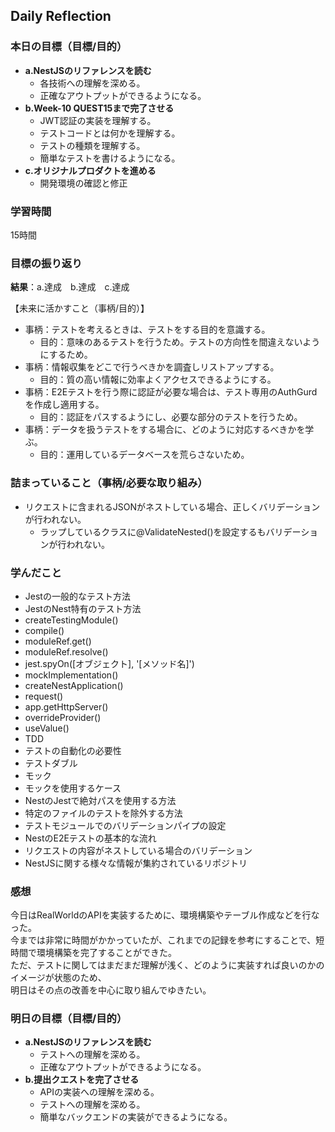 ## Daily Reflection

### 本日の目標（目標/目的）
- **a.NestJSのリファレンスを読む**  
  - 各技術への理解を深める。
  - 正確なアウトプットができるようになる。
- **b.Week-10 QUEST15まで完了させる**  
  - JWT認証の実装を理解する。
  - テストコードとは何かを理解する。
  - テストの種類を理解する。
  - 簡単なテストを書けるようになる。
- **c.オリジナルプロダクトを進める**  
  - 開発環境の確認と修正

### 学習時間
15時間

### 目標の振り返り
**結果**：a.達成　b.達成　c.達成

【未来に活かすこと（事柄/目的）】
- 事柄：テストを考えるときは、テストをする目的を意識する。
  - 目的：意味のあるテストを行うため。テストの方向性を間違えないようにするため。
- 事柄：情報収集をどこで行うべきかを調査しリストアップする。
  - 目的：質の高い情報に効率よくアクセスできるようにする。
- 事柄：E2Eテストを行う際に認証が必要な場合は、テスト専用のAuthGurdを作成し適用する。
  - 目的：認証をパスするようにし、必要な部分のテストを行うため。
- 事柄：データを扱うテストをする場合に、どのように対応するべきかを学ぶ。
  - 目的：運用しているデータベースを荒らさないため。


### 詰まっていること（事柄/必要な取り組み）
- リクエストに含まれるJSONがネストしている場合、正しくバリデーションが行われない。
  - ラップしているクラスに@ValidateNested()を設定するもバリデーションが行われない。

### 学んだこと

- Jestの一般的なテスト方法
- JestのNest特有のテスト方法
- createTestingModule()
- compile()
- moduleRef.get()
- moduleRef.resolve()
- jest.spyOn([オブジェクト], '[メソッド名]')
- mockImplementation()
- createNestApplication()
- request()
- app.getHttpServer()
- overrideProvider()
- useValue()
- TDD
- テストの自動化の必要性
- テストダブル
- モック
- モックを使用するケース
- NestのJestで絶対パスを使用する方法
- 特定のファイルのテストを除外する方法
- テストモジュールでのバリデーションパイプの設定
- NestのE2Eテストの基本的な流れ
- リクエストの内容がネストしている場合のバリデーション
- NestJSに関する様々な情報が集約されているリポジトリ

### 感想
今日はRealWorldのAPIを実装するために、環境構築やテーブル作成などを行なった。  
今までは非常に時間がかかっていたが、これまでの記録を参考にすることで、短時間で環境構築を完了することができた。  
ただ、テストに関してはまだまだ理解が浅く、どのように実装すれば良いのかのイメージが状態のため、  
明日はその点の改善を中心に取り組んでゆきたい。  

### 明日の目標（目標/目的）
- **a.NestJSのリファレンスを読む**  
  - テストへの理解を深める。
  - 正確なアウトプットができるようになる。
- **b.提出クエストを完了させる**  
  - APIの実装への理解を深める。
  - テストへの理解を深める。
  - 簡単なバックエンドの実装ができるようになる。
